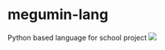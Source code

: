 # megumin-lang
Python based language for school project
![](https://external-content.duckduckgo.com/iu/?u=https%3A%2F%2Fvignette.wikia.nocookie.net%2Fkonosuba%2Fimages%2F4%2F4f%2FMegumin_1.jpg%2Frevision%2Flatest%3Fcb%3D20180502131754&f=1&nofb=1?raw=true)
